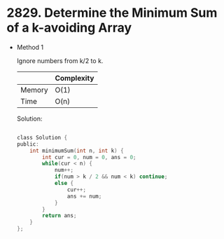 # 2829. Determine the Minimum Sum of a k-avoiding Array
- Method 1

    Ignore numbers from k/2 to k.

    | |   Complexity  |
    | ----------- | ----------- | 
    |  Memory     | O(1) | 
    |      Time       |  O(n) | 


    Solution:

    ``` h

    class Solution {
    public:
        int minimumSum(int n, int k) {
            int cur = 0, num = 0, ans = 0;
            while(cur < n) {
                num++;
                if(num > k / 2 && num < k) continue;
                else {
                    cur++;
                    ans += num;
                }
            }
            return ans;
        }
    };

    ```

<!-- - Method 2

    This is another method.

    | |   Complexity  |
    | ----------- | ----------- | 
    |  Memory     | O(n) | 
    |      Time       |  O(n) | 


    Solution:

    ``` h



    ```

- Additional Knowledge:
       
    Here are some additional knowledge.



<br> -->